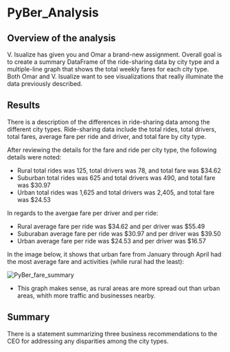 # PyBer_Analysis

## Overview of the analysis

V. Isualize has given you and Omar a brand-new assignment. Overall goal is to create a summary DataFrame of the ride-sharing data by city type and a multiple-line graph that shows the total weekly fares for each city type. Both Omar and V. Isualize want to see visualizations that really illuminate the data previously described. 


## Results

There is a description of the differences in ride-sharing data among the different city types. Ride-sharing data include the total rides, total drivers, total fares, average fare per ride and driver, and total fare by city type.

After reviewing the details for the fare and ride per city type, the following details were noted:
- Rural  total rides was 125, total drivers was 78, and total fare was $34.62
- Suburban total rides was 625 and total drivers was 490, and total fare was $30.97
- Urban total rides was 1,625 and total drivers was 2,405, and total fare was $24.53

In regards to the avergae fare per driver and per ride:
- Rural average fare per ride was $34.62 and per driver was $55.49
- Suburaban average fare per ride was $30.97 and per driver was $39.50
- Urban average fare per ride was $24.53 and per driver was $16.57

In the image below, it shows that urban fare from January through April had the most average fare and activities (while rural had the least):

![PyBer_fare_summary](https://user-images.githubusercontent.com/106715923/178859318-9191b878-b38a-40f2-a30a-d1204c0bb132.png)

* This graph makes sense, as rural areas are more spread out than urban areas, whith more traffic and businesses nearby.

## Summary

There is a statement summarizing three business recommendations to the CEO for addressing any disparities among the city types. 





